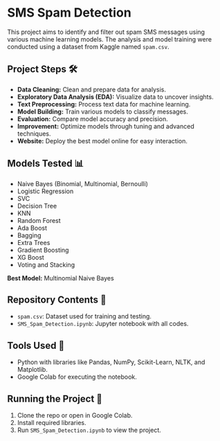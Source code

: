 # SMS Spam Detection

This project aims to identify and filter out spam SMS messages using various machine learning models. The analysis and model training were conducted using a dataset from Kaggle named `spam.csv`.

## Project Steps 🛠️

- **Data Cleaning:** Clean and prepare data for analysis.
- **Exploratory Data Analysis (EDA):** Visualize data to uncover insights.
- **Text Preprocessing:** Process text data for machine learning.
- **Model Building:** Train various models to classify messages.
- **Evaluation:** Compare model accuracy and precision.
- **Improvement:** Optimize models through tuning and advanced techniques.
- **Website:** Deploy the best model online for easy interaction.

## Models Tested 📊

- Naive Bayes (Binomial, Multinomial, Bernoulli)
- Logistic Regression
- SVC
- Decision Tree
- KNN
- Random Forest
- Ada Boost
- Bagging
- Extra Trees
- Gradient Boosting
- XG Boost
- Voting and Stacking

**Best Model:** Multinomial Naive Bayes

## Repository Contents 📁

- `spam.csv`: Dataset used for training and testing.
- `SMS_Spam_Detection.ipynb`: Jupyter notebook with all codes.

## Tools Used 🧰

- Python with libraries like Pandas, NumPy, Scikit-Learn, NLTK, and Matplotlib.
- Google Colab for executing the notebook.

## Running the Project 🚀

1. Clone the repo or open in Google Colab.
2. Install required libraries.
3. Run `SMS_Spam_Detection.ipynb` to view the project.
